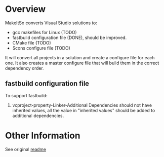 # Overview
MakeItSo converts Visual Studio solutions to:
- gcc makefiles for Linux (TODO)
- fastbuild configuration file (DONE), should be improved.
- CMake file (TODO)
- Scons configure file (TODO)

It will convert all projects in a solution and create a configure file for each one. It also creates a master configure file that will build them in the correct dependency order.

## fastbuild configuration file

To support fastbuild:

1. vcproject-property-Linker-Additional Dependencies should not have inherited values, all the value in "inherited values" should be added to additional dependencies.

# Other Information

See original [readme](https://github.com/stupidgrass/make-it-so/blob/master/README_original.markdown)
